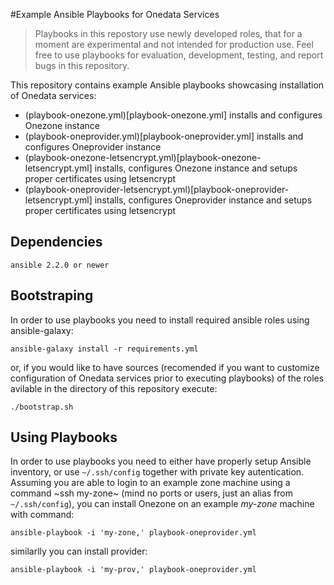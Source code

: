 #Example Ansible Playbooks for Onedata Services


> Playbooks in this repostory use newly developed roles, that for a moment are
> experimental and not intended for production use. Feel free to use playbooks
> for evaluation, development, testing, and report bugs in this repository.

This repository contains example Ansible playbooks showcasing installation of Onedata services:
- (playbook-onezone.yml)[playbook-onezone.yml] installs and configures Onezone instance
- (playbook-oneprovider.yml)[playbook-oneprovider.yml] installs and configures Oneprovider instance
- (playbook-onezone-letsencrypt.yml)[playbook-onezone-letsencrypt.yml] installs, configures Onezone instance and setups proper certificates using letsencrypt
- (playbook-oneprovider-letsencrypt.yml)[playbook-oneprovider-letsencrypt.yml] installs, configures Oneprovider instance and setups proper certificates using letsencrypt

## Dependencies
~~~
ansible 2.2.0 or newer
~~~

## Bootstraping
In order to use playbooks you need to install required ansible roles using ansible-galaxy:
~~~
ansible-galaxy install -r requirements.yml
~~~
or, if you would like to have sources (recomended if you want to customize configuration of Onedata services prior to executing playbooks) of the roles avilable in the directory of this repository execute:
~~~
./bootstrap.sh
~~~

## Using Playbooks
In order to use playbooks you need to either have properly setup Ansible inventory, or use `~/.ssh/config` together with private key autentication. Assuming you are able to login to an example zone machine using a command ~ssh my-zone~ (mind no ports or users, just an alias from `~/.ssh/config`), you can install Onezone on an example *my-zone* machine with command:
~~~
ansible-playbook -i 'my-zone,' playbook-oneprovider.yml
~~~
similarlly you can install provider:
~~~
ansible-playbook -i 'my-prov,' playbook-oneprovider.yml
~~~